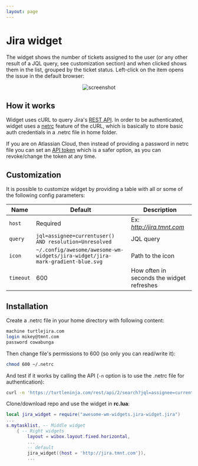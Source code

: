 ```yaml
---
layout: page
---
```

# Jira widget

The widget shows the number of tickets assigned to the user (or any other result of a JQL query, see customization section) and when clicked shows them in the list, grouped by the ticket status. Left-click on the item opens the issue in the default browser:

<p align="center">
<img alt="screenshot" src="https://raw.githubusercontent.com/streetturtle/awesome-wm-widgets/master/jira-widget/screenshot/screenshot.png"/>
</p>

## How it works

Widget uses cURL to query Jira's [REST API](https://developer.atlassian.com/server/jira/platform/rest-apis/). In order to be authenticated, widget uses a [netrc](https://ec.haxx.se/usingcurl/usingcurl-netrc) feature of the cURL, which is basically to store basic auth credentials in a .netrc file in home folder.

If you are on Atlassian Cloud, then instead of providing a password in netrc file you can set an [API token](https://confluence.atlassian.com/cloud/api-tokens-938839638.html) which is a safer option, as you can revoke/change the token at any time.

## Customization

It is possible to customize widget by providing a table with all or some of the following config parameters:

| Name | Default | Description |
|---|---|---|
| `host` | Required | Ex: _http://jira.tmnt.com_ |
| `query` | `jql=assignee=currentuser() AND resolution=Unresolved` | JQL query |
| `icon` | `~/.config/awesome/awesome-wm-widgets/jira-widget/jira-mark-gradient-blue.svg` | Path to the icon |
| `timeout` | 600 | How often in seconds the widget refreshes |

## Installation

Create a .netrc file in your home directory with following content:

```bash
machine turtlejira.com
login mikey@tmnt.com
password cowabunga
```

Then change file's permissions to 600 (so only you can read/write it):

```bash
chmod 600 ~/.netrc
```
And test if it works by calling the API (`-n` option is to use the .netrc file for authentication):

```bash
curl -n 'https://turtleninja.com/rest/api/2/search?jql=assignee=currentuser()+AND+resolution=Unresolved'
```

Clone/download repo and use the widget in **rc.lua**:

```lua
local jira_widget = require("awesome-wm-widgets.jira-widget.jira")
...
s.mytasklist, -- Middle widget
	{ -- Right widgets
    	layout = wibox.layout.fixed.horizontal,
		...
		-- default
		jira_widget({host = 'http://jira.tmnt.com'}),
		...
```
